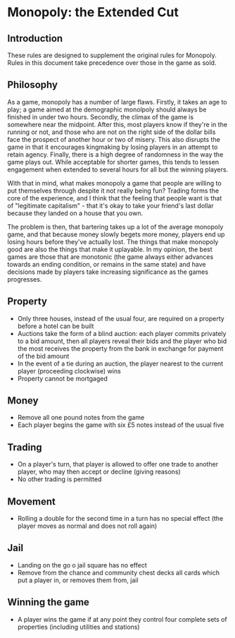 # Monopoly: the Extended Cut

## Introduction
These rules are designed to supplement the original rules for Monopoly. Rules in this document take precedence over those in the game as sold.

## Philosophy
As a game, monopoly has a number of large flaws. Firstly, it takes an age to play; a game aimed at the demographic monolpoly should always be finished in under two hours.
Secondly, the climax of the game is somewhere near the midpoint. After this, most players know if they're in the running or not, and those who are not on the right side of the dollar bills face the prospect of another hour or two of misery. This also disrupts the game in that it encourages kingmaking by losing players in an attempt to retain agency.
Finally, there is a high degree of randomness in the way the game plays out. While acceptable for shorter games, this tends to lessen engagement when extended to several hours for all but the winning players.

With that in mind, what makes monopoly a game that people are willing to put themselves through despite it not really being fun?
Trading forms the core of the experience, and I think that the feeling that people want is that of "legitimate capitalism" - that it's okay to take your friend's last dollar because they landed on a house that you own.

The problem is then, that bartering takes up a lot of the average monopoly game, and that because money slowly begets more money, players end up losing hours before they've actually lost. The things that make monopoly good are also the things that make it uplayable.
In my opinion, the best games are those that are monotonic (the game always either advances towards an ending condition, or remains in the same state) and have decisions made by players take increasing significance as the games progresses.

## Property
* Only three houses, instead of the usual four, are required on a property before a hotel can be built
* Auctions take the form of a blind auction: each player commits privately to a bid amount, then all players reveal their bids and the player who bid the most receives the property from the bank in exchange for payment of the bid amount
* In the event of a tie during an auction, the player nearest to the current player (proceeding clockwise) wins
* Property cannot be mortgaged

## Money
* Remove all one pound notes from the game
* Each player begins the game with six £5 notes instead of the usual five

## Trading
* On a player's turn, that player is allowed to offer one trade to another player, who may then accept or decline (giving reasons)
* No other trading is permitted

## Movement
* Rolling a double for the second time in a turn has no special effect (the player moves as normal and does not roll again)

## Jail
* Landing on the go o jail square has no effect
* Remove from the chance and community chest decks all cards which put a player in, or removes them from, jail

## Winning the game
* A player wins the game if at any point they control four complete sets of properties (including utilities and stations)
